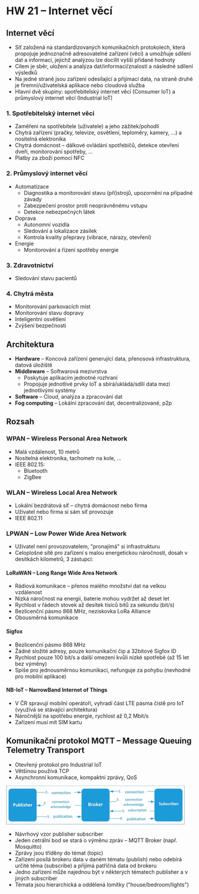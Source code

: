 # HW 21 – Internet věcí

## Internet věcí

* Síť založená na standardizovaných komunikačních protokolech, která propojuje jednoznačně adresovatelné zařízení (věci) a umožňuje sdílení dat a informací, jejichž analýzou lze docílit vyšší přidané hodnoty
* Cílem je sběr, uložení a analýza dat/informací/znalostí a následné sdílení výsledků
* Na jedné straně jsou zařízení odesílající a přijímací data, na straně druhé je firemní/uživatelská aplikace nebo cloudová služba
* Hlavní dvě skupiny: spotřebitelský internet věcí (Consumer IoT) a průmyslový internet věcí (Industrial IoT)

### 1. Spotřebitelský internet věcí

* Zaměření na spotřebitele (uživatele) a jeho zážitek/pohodlí
* Chytrá zařízení (pračky, televize, osvětlení, teploměry, kamery, ...) a nositelná elektronika
* Chytrá domácnost – dálkové ovládání spotřebičů, detekce otevření dveří, monitorování spotřeby, ...
* Platby za zboží pomocí NFC

### 2. Průmyslový internet věcí

* Automatizace
  * Diagnostika a monitorování stavu (pří)strojů, upozornění na případné závady
  * Zabezpečení prostor proti neoprávněnému vstupu
  * Detekce nebezpečných látek
* Doprava
  * Autonomní vozidla
  * Sledování a lokalizace zásilek
  * Kontrola kvality přepravy (vibrace, nárazy, otevření)
* Energie
  * Monitorování a řízení spotřeby energie

### 3. Zdravotnictví

* Sledování stavu pacientů

### 4. Chytrá města

* Monitorování parkovacích míst
* Monitorování stavu dopravy
* Inteligentní osvětlení
* Zvýšení bezpečnosti

## Architektura

* __Hardware__ – Koncová zařízení generující data, přenosová infrastruktura, datová úložiště
* __Middleware__ – Softwarová mezivrstva
  * Poskytuje aplikacím jednotné rozhraní
  * Propojuje jednotlivé prvky IoT a sbírá/ukládá/sdílí data mezi jednotlivými systémy
* __Software__ – Cloud, analýza a zpracování dat
* __Fog computing__ – Lokální zpracování dat, decentralizované, p2p

## Rozsah

### WPAN – Wireless Personal Area Network

* Malá vzdálenost, 10 metrů
* Nositelná elektronika, tachometr na kole, ...
* IEEE 802.15:
  * Bluetooth
  * ZigBee

### WLAN – Wireless Local Area Network

* Lokální bezdrátová síť – chytrá domácnost nebo firma
* Uživatel nebo firma si sám síť provozuje
* IEEE 802.11

### LPWAN – Low Power Wide Area Network

* Uživatel není provozovatelem, "pronajímá" si infrastrukturu
* Celoplošné sítě pro zařízení s malou energetickou náročností, dosah v desítkách kilometrů, 3 zástupci:

#### LoRaWAN – Long Range Wide Area Network

* Rádiová komunikace – přenos malého množství dat na velkou vzdálenost
* Nízká náročnost na energii, baterie mohou vydržet až deset let
* Rychlost v řádech stovek až desítek tisíců bitů za sekundu (bit/s)
* Bezlicenční pásmo 868 MHz, neziskovka LoRa Alliance
* Obousměrná komunikace

#### Sigfox

* Bezlicenční pásmo 868 MHz
* Žádné složité adresy, pouze komunikační čip a 32bitové Sigfox ID
* Rychlost pouze 100 bit/s a další omezení kvůli nízké spotřebě (až 15 let bez výměny)
* Spíše pro jednousměrnou komunikaci, nefunguje za pohybu (nevhodné pro mobilní aplikace)

#### NB-IoT – NarrowBand Internet of Things

* V ČR spravují mobilní operátoři, vyhradí část LTE pásma čistě pro IoT (využívá se stávající architektura)
* Náročnější na spotřebu energie, rychlost až 0,2 Mbit/s
* Zařízení musí mít SIM kartu

## Komunikační protokol MQTT – Message Queuing Telemetry Transport

* Otevřený protokol pro Industrial IoT
* Většinou používá TCP
* Asynchronní komunikace, kompaktní zprávy, QoS

![mqtt](./img/HW_21_01.webp)

* Návrhový vzor publisher subscriber
* Jeden cetrální bod se stará o výměnu zpráv – MQTT Broker (např. Mosquitto)
* Zprávy jsou tříděny do témat (topic)
* Zařízení posílá brokeru data v daném tématu (publish) nebo odebírá určité téma (subscribe) a přijímá patřičná data od brokeru
* Jedno zařízení může najednou být v některých tématech publisher a v jiných subscriber
* Témata jsou hierarchická a oddělená lomítky ("house/bedroom/lights")
